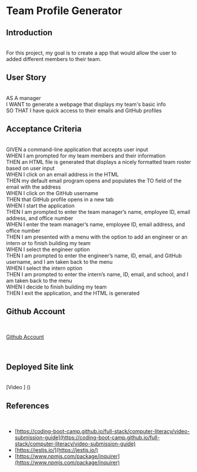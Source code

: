 # **Team Profile Generator**

## **Introduction** 
<br />
For this project, my goal is to create a app that would allow the user to added different members to their team.

<br />

## **User Story**
<br />
AS A manager 
 <br />
I WANT to generate a webpage that displays my team's basic info
 <br />
SO THAT I have quick access to their emails and GitHub profiles

<br />

## **Acceptance Criteria**
<br />
GIVEN a command-line application that accepts user input<br />
WHEN I am prompted for my team members and their information <br />
THEN an HTML file is generated that displays a nicely formatted team roster based on user input <br />
WHEN I click on an email address in the HTML <br />
THEN my default email program opens and populates the TO field of the email with the address <br />
WHEN I click on the GitHub username <br />
THEN that GitHub profile opens in a new tab <br />
WHEN I start the application <br />
THEN I am prompted to enter the team manager’s name, employee ID, email address, and office number <br />
WHEN I enter the team manager’s name, employee ID, email address, and office number <br />
THEN I am presented with a menu with the option to add an engineer or an intern or to finish building my team <br />
WHEN I select the engineer option <br />
THEN I am prompted to enter the engineer’s name, ID, email, and GitHub username, and I am taken back to the menu <br />
WHEN I select the intern option <br />
THEN I am prompted to enter the intern’s name, ID, email, and school, and I am taken back to the menu <br />
WHEN I decide to finish building my team <br />
THEN I exit the application, and the HTML is generated <br />

## **Github Account** 
 <br />

[Github Account](https://github.com/michaelclancy90/team-profile-generator)

 <br />

## **Deployed Site link**
 <br />
 [Video ] ()
 <br />


## **References**
 <br />

* [https://coding-boot-camp.github.io/full-stack/computer-literacy/video-submission-guide](https://coding-boot-camp.github.io/full-stack/computer-literacy/video-submission-guide)
* [https://jestjs.io/](https://jestjs.io/)
* [https://www.npmjs.com/package/inquirer](https://www.npmjs.com/package/inquirer)


 <br />


